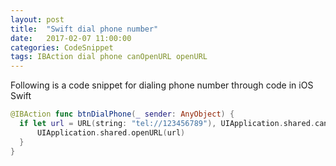 ```yaml
---
layout: post
title:  "Swift dial phone number"
date:   2017-02-07 11:00:00
categories: CodeSnippet
tags: IBAction dial phone canOpenURL openURL
---
```


Following is a code snippet for dialing phone number through code in iOS Swift

```swift
@IBAction func btnDialPhone(_ sender: AnyObject) {
  if let url = URL(string: "tel://123456789"), UIApplication.shared.canOpenURL(url) {
      UIApplication.shared.openURL(url)
  }
}
```
